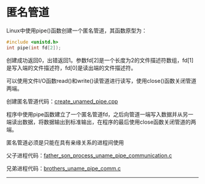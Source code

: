 # 匿名管道
Linux中使用pipe()函数创建一个匿名管道，其函数原型为：
```cpp
#include <unistd.h>
int pipe(int fd[2]);
```
创建成功返回0，出错返回1。参数fd[2]是一个长度为2的文件描述符数组，fd[1]是写入端的文件描述符，fd[0]是读出端的文件描述符。

可以使用文件I/O函数read()和write()读管道进行读写，使用close()函数关闭管道两端。

创建匿名管道代码：[create_unamed_pipe.cpp](create_unamed_pipe.cpp)

程序中使用pipe函数建立了一个匿名管道fd，之后向管道一端写入数据并从另一端读出数据，将数据输出到标准输出，在程序的最后使用close函数关闭管道的两端。

匿名管道必须是只能在具有亲缘关系的进程间使用

父子进程代码：[father_son_process_uname_pipe_communication.c](father_son_process_uname_pipe_communication.c)


兄弟进程代码：[brothers_uname_pipe_comm.c](brothers_uname_pipe_comm.c)

---
